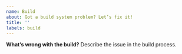 ```yaml
---
name: Build
about: Got a build system problem? Let’s fix it!
title: ''
labels: build
---
```


**What’s wrong with the build?**
Describe the issue in the build process.
